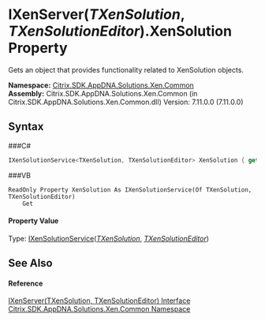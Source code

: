 # IXenServer(*TXenSolution*, *TXenSolutionEditor*).XenSolution Property 
 

Gets an object that provides functionality related to XenSolution objects.

**Namespace:**&nbsp;<a href="N_Citrix_SDK_AppDNA_Solutions_Xen_Common">Citrix.SDK.AppDNA.Solutions.Xen.Common</a><br />**Assembly:**&nbsp;Citrix.SDK.AppDNA.Solutions.Xen.Common (in Citrix.SDK.AppDNA.Solutions.Xen.Common.dll) Version: 7.11.0.0 (7.11.0.0)

## Syntax

###C#
```csharp
IXenSolutionService<TXenSolution, TXenSolutionEditor> XenSolution { get; }
```

###VB
```vbnet
ReadOnly Property XenSolution As IXenSolutionService(Of TXenSolution, TXenSolutionEditor)
	Get
```


#### Property Value
Type: <a href="T_Citrix_SDK_AppDNA_Solutions_Xen_Common_IXenSolutionService_2">IXenSolutionService</a>(<a href="T_Citrix_SDK_AppDNA_Solutions_Xen_Common_IXenServer_2">*TXenSolution*</a>, <a href="T_Citrix_SDK_AppDNA_Solutions_Xen_Common_IXenServer_2">*TXenSolutionEditor*</a>)

## See Also


#### Reference
<a href="T_Citrix_SDK_AppDNA_Solutions_Xen_Common_IXenServer_2">IXenServer(TXenSolution, TXenSolutionEditor) Interface</a><br /><a href="N_Citrix_SDK_AppDNA_Solutions_Xen_Common">Citrix.SDK.AppDNA.Solutions.Xen.Common Namespace</a><br />